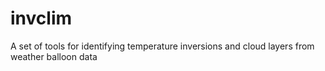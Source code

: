 # invclim
A set of tools for identifying temperature inversions and cloud layers from weather balloon data
